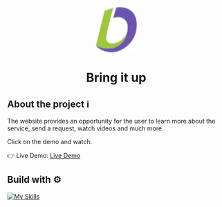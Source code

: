 <p align="center">
  <img src='src/assets/icons/logo.svg' width="95" height="105" display="block" margin-left="50%" text-align="center" />
</p>

# <p align="center">Bring it up</p>

## About the project ℹ️
The website provides an opportunity for the user to learn more about the service, send a request, watch  videos and much more.

Click on the demo and watch.

👉 Live Demo: [Live Demo](https://bringitup-art.netlify.app/)

## Build with ⚙️

[![My Skills](https://skillicons.dev/icons?i=js)](https://skillicons.dev)